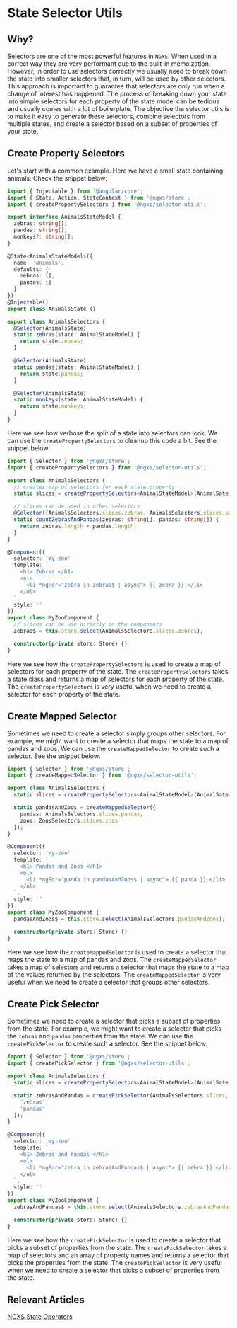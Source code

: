 # State Selector Utils

## Why?

Selectors are one of the most powerful features in `NGXS`. When used in a correct way they are very performant due to the built-in memoization. However, in order to use selectors correctly we usually need to break down the state into smaller selectors that, in turn, will be used by other selectors. This approach is important to guarantee that selectors are only run when a change of interest has happened.
The process of breaking down your state into simple selectors for each property of the state model can be tedious and usually comes with a lot of boilerplate. The objective the selector utils is to make it easy to generate these selectors, combine selectors from multiple states, and create a selector based on a subset of properties of your state.

## Create Property Selectors

Let's start with a common example. Here we have a small state containing animals. Check the snippet below:

```ts
import { Injectable } from '@angular/core';
import { State, Action, StateContext } from '@ngxs/store';
import { createPropertySelectors } from '@ngxs/selector-utils';

export interface AnimalsStateModel {
  zebras: string[];
  pandas: string[];
  monkeys?: string[];
}

@State<AnimalsStateModel>({
  name: 'animals',
  defaults: {
    zebras: [],
    pandas: []
  }
})
@Injectable()
export class AnimalsState {}

export class AnimalsSelectors {
  @Selector(AnimalsState)
  static zebras(state: AnimalStateModel) {
    return state.zebras;
  }

  @Selector(AnimalsState)
  static pandas(state: AnimalStateModel) {
    return state.pandas;
  }

  @Selector(AnimalsState)
  static monkeys(state: AnimalStateModel) {
    return state.monkeys;
  }
}
```

Here we see how verbose the split of a state into selectors can look. We can use the `createPropertySelectors` to cleanup this code a bit. See the snippet below:

```ts
import { Selector } from '@ngxs/store';
import { createPropertySelectors } from '@ngxs/selector-utils';

export class AnimalsSelectors {
  // creates map of selectors for each state property
  static slices = createPropertySelectors<AnimalStateModel>(AnimalSate);

  // slices can be used in other selectors
  @Selector([AnimalsSelectors.slices.zebras, AnimalsSelectors.slices.pandas])
  static countZebrasAndPandas(zebras: string[], pandas: string[]) {
    return zebras.length + pandas.length;
  }
}

@Component({
  selector: 'my-zoo'
  template: `
    <h1> Zebras </h1>
    <ol>
      <li *ngFor="zebra in zebras$ | async"> {{ zebra }} </li>
    </ol>
  `,
  style: ''
})
export class MyZooComponent {
  // slices can be use directly in the components
  zebras$ = this.store.select(AnimalsSelectors.slices.zebras);

  constructor(private store: Store) {}
}
```

Here we see how the `createPropertySelectors` is used to create a map of selectors for each property of the state. The `createPropertySelectors` takes a state class and returns a map of selectors for each property of the state. The `createPropertySelectors` is very useful when we need to create a selector for each property of the state.

## Create Mapped Selector

Sometimes we need to create a selector simply groups other selectors. For example, we might want to create a selector that maps the state to a map of pandas and zoos. We can use the `createMappedSelector` to create such a selector. See the snippet below:

```ts
import { Selector } from '@ngxs/store';
import { createMappedSelector } from '@ngxs/selector-utils';

export class AnimalsSelectors {
  static slices = createPropertySelectors<AnimalStateModel>(AnimalSate);

  static pandasAndZoos = createMappedSelector({
    pandas: AnimalsSelectors.slices.pandas,
    zoos: ZoosSelectors.slices.zoos
  });
}

@Component({
  selector: 'my-zoo'
  template: `
    <h1> Pandas and Zoos </h1>
    <ol>
      <li *ngFor="panda in pandasAndZoos$ | async"> {{ panda }} </li>
    </ol>
  `,
  style: ''
})
export class MyZooComponent {
  pandasAndZoos$ = this.store.select(AnimalsSelectors.pandasAndZoos);

  constructor(private store: Store) {}
}
```

Here we see how the `createMappedSelector` is used to create a selector that maps the state to a map of pandas and zoos. The `createMappedSelector` takes a map of selectors and returns a selector that maps the state to a map of the values returned by the selectors. The `createMappedSelector` is very useful when we need to create a selector that groups other selectors.

## Create Pick Selector

Sometimes we need to create a selector that picks a subset of properties from the state. For example, we might want to create a selector that picks the `zebras` and `pandas` properties from the state. We can use the `createPickSelector` to create such a selector. See the snippet below:

```ts
import { Selector } from '@ngxs/store';
import { createPickSelector } from '@ngxs/selector-utils';

export class AnimalsSelectors {
  static slices = createPropertySelectors<AnimalStateModel>(AnimalSate);

  static zebrasAndPandas = createPickSelector(AnimalsSelectors.slices, [
    'zebras',
    'pandas'
  ]);
}

@Component({
  selector: 'my-zoo'
  template: `
    <h1> Zebras and Pandas </h1>
    <ol>
      <li *ngFor="zebra in zebrasAndPandas$ | async"> {{ zebra }} </li>
    </ol>
  `,
  style: ''
})
export class MyZooComponent {
  zebrasAndPandas$ = this.store.select(AnimalsSelectors.zebrasAndPandas);

  constructor(private store: Store) {}
}
```

Here we see how the `createPickSelector` is used to create a selector that picks a subset of properties from the state. The `createPickSelector` takes a map of selectors and an array of property names and returns a selector that picks the properties from the state. The `createPickSelector` is very useful when we need to create a selector that picks a subset of properties from the state.

## Relevant Articles

[NGXS State Operators](https://medium.com/ngxs/ngxs-state-operators-8b339641b220)
